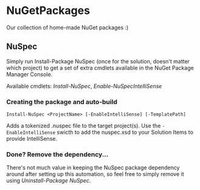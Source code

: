 # NuGetPackages

Our collection of home-made NuGet packages :)

## NuSpec

Simply run Install-Package NuSpec (once for the solution, doesn't matter which project) to get a set of extra cmdlets available in the NuGet Package Manager Console.

Available cmdlets: *Install-NuSpec*, *Enable-NuSpecIntelliSense*

### Creating the package and auto-build

    Install-NuSpec <ProjectName> [-EnableIntelliSense] [-TemplatePath]
	
Adds a tokenized .nuspec file to the target project(s).
Use the <code>-EnableIntelliSense</code> swicth to add the nuspec.xsd to your Solution Items to provide IntelliSense.

### Done? Remove the dependency...

There's not much value in keeping the NuSpec package dependency around after setting up this automation, so feel free to simply remove it using *Uninstall-Package NuSpec*.
